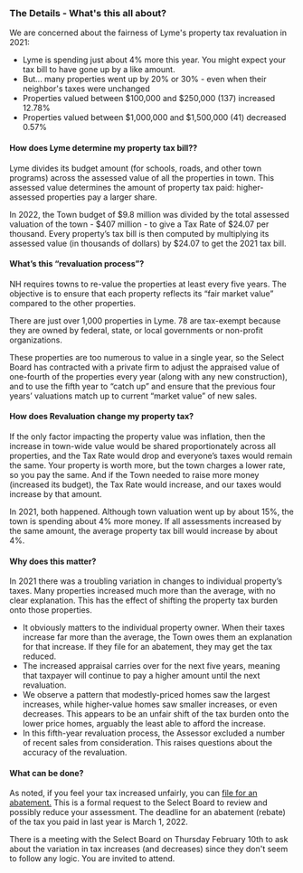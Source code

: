 <br>

### The Details - What's this all about?

We are concerned about the fairness of Lyme's property tax revaluation in 2021:

-   Lyme is spending just about 4% more this year. You might expect your tax bill to have gone up by a like amount.
-   But... many properties went up by 20% or 30% - even when their neighbor's taxes were unchanged
-   Properties valued between $100,000 and $250,000 (137) increased 12.78%
-   Properties valued between $1,000,000 and $1,500,000 (41) decreased 0.57%

#### How does Lyme determine my property tax bill??

Lyme divides its budget amount (for schools, roads, and other town programs) across the assessed value of all the properties in town. This assessed value determines the amount of property tax paid: higher-assessed properties pay a larger share.

In 2022, the Town budget of $9.8 million was divided by the total assessed valuation of the town - $407 million - to give a Tax Rate of $24.07 per thousand. Every property’s tax bill is then computed by multiplying its assessed value (in thousands of dollars) by $24.07 to get the 2021 tax bill.

#### What’s this “revaluation process”?

NH requires towns to re-value the properties at least every five years. The objective is to ensure that each property reflects its “fair market value” compared to the other properties.

There are just over 1,000 properties in Lyme. 78 are tax-exempt because they are owned by federal, state, or local governments or non-profit organizations.

These properties are too numerous to value in a single year, so the Select Board has contracted with a private firm to adjust the appraised value of one-fourth of the properties every year (along with any new construction), and to use the fifth year to “catch up” and ensure that the previous four years’ valuations match up to current “market value” of new sales.

#### How does Revaluation change my property tax?

If the only factor impacting the property value was inflation, then the increase in town-wide value would be shared proportionately across all properties, and the Tax Rate would drop and everyone’s taxes would remain the same. Your property is worth more, but the town charges a lower rate, so you pay the same. And if the Town needed to raise more money (increased its budget), the Tax Rate would increase, and our taxes would increase by that amount.

In 2021, both happened.
Although town valuation went up by about 15%,
the town is spending about 4% more money.
If all assessments increased by the same amount,
the average property tax bill would increase by about 4%.

#### Why does this matter?

In 2021 there was a troubling variation in changes to individual property’s taxes. Many properties increased much more than the average, with no clear explanation. This has the effect of shifting the property tax burden onto those properties.

-   It obviously matters to the individual property owner.
    When their taxes increase far more than the average,
    the Town owes them an explanation for that increase.
    If they file for an abatement, they may get the tax reduced.
-   The increased appraisal carries over for the next five years,
    meaning that taxpayer will continue to pay a higher amount until the next revaluation.
-   We observe a pattern that modestly-priced homes saw the largest increases,
    while higher-value homes saw smaller increases, or even decreases.
    This appears to be an unfair shift of the tax burden onto the lower price homes,
    arguably the least able to afford the increase.
-   In this fifth-year revaluation process, the Assessor excluded a number
    of recent sales from consideration.
    This raises questions about the accuracy of the revaluation.

#### What can be done?

As noted, if you feel your tax increased unfairly, you can [file for an abatement.](https://www.lymenh.gov/sites/g/files/vyhlif4636/f/uploads/revisedabatementform.pdf) This is a formal request to the Select Board to review and possibly reduce your assessment. The deadline for an abatement (rebate) of the tax you paid in last year is March 1, 2022.

There is a meeting with the Select Board on Thursday February 10th to ask about the variation in tax increases (and decreases) since they don't seem to follow any logic. You are invited to attend.
